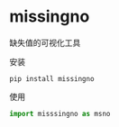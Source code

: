 # missingno

缺失值的可视化工具

安装

```shell
pip install missingno
```

使用

```python
import misssingno as msno
```

